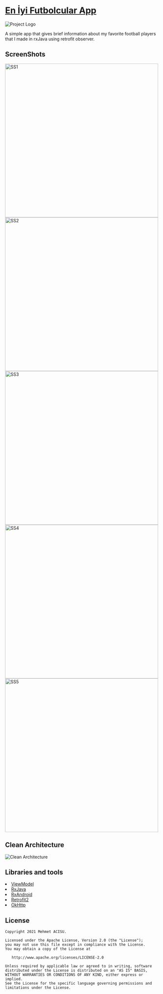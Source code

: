 # [En İyi Futbolcular App](https://github.com/mehmetacisuu/hr190018mehmetacisu)

![Project Logo](https://github.com/mehmetacisuu/hr190018mehmetacisu/blob/master/images/logo.png)

A simple app that gives brief information about my favorite football players that I made in rxJava using retrofit observer.

<h2 id="ScreenShots">ScreenShots</h2> 
  <p>
    <img height="500" src="https://github.com/mehmetacisuu/hr190018mehmetacisu/blob/master/Screens/ss1.png" alt="SS1">
    <img height="500" src="https://github.com/mehmetacisuu/hr190018mehmetacisu/blob/master/Screens/ss2.png" alt="SS2">
    <img height="500" src="https://github.com/mehmetacisuu/hr190018mehmetacisu/blob/master/Screens/ss3.png" alt="SS3">
    <img height="500" src="https://github.com/mehmetacisuu/hr190018mehmetacisu/blob/master/Screens/ss4.png" alt="SS4">
    <img height="500" src="https://github.com/mehmetacisuu/hr190018mehmetacisu/blob/master/Screens/ss5.png" alt="SS5">
  </p>
  
 ## Clean Architecture
![Clean Architecture](https://github.com/mehmetacisuu/hr190018mehmetacisu/blob/master/images/clean_arch.png)

## Libraries and tools
  <li><a href="https://developer.android.com/topic/libraries/architecture/viewmodel">ViewModel</a></li>
  <li><a href="https://github.com/ReactiveX/RxJava">RxJava</a></li>
  <li><a href="https://github.com/ReactiveX/RxAndroid">RxAndroid</a></li>
  <li><a href="https://square.github.io/retrofit/">Retrofit2</a></li>
  <li><a href="https://github.com/square/okhttp">OkHttp</a></li>

License
--------


    Copyright 2021 Mehmet ACISU.

    Licensed under the Apache License, Version 2.0 (the "License");
    you may not use this file except in compliance with the License.
    You may obtain a copy of the License at

       http://www.apache.org/licenses/LICENSE-2.0

    Unless required by applicable law or agreed to in writing, software
    distributed under the License is distributed on an "AS IS" BASIS,
    WITHOUT WARRANTIES OR CONDITIONS OF ANY KIND, either express or implied.
    See the License for the specific language governing permissions and
    limitations under the License.
